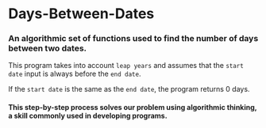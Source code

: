 # Days-Between-Dates
### An algorithmic set of functions used to find the number of days between two dates.

This program takes into account `leap years` and assumes that the `start date` input is always before the `end date`.

If the `start date` is the same as the `end date`, the program returns 0 days.

#### This step-by-step process solves our problem using algorithmic thinking, a skill commonly used in developing programs.
